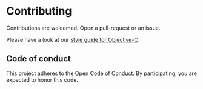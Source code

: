 # Contributing
Contributions are welcomed. Open a pull-request or an issue.

Please have a look at our [style guide for Objective-C](https://github.com/spotify/ios-style).

## Code of conduct
This project adheres to the [Open Code of Conduct][code-of-conduct]. By participating, you are expected to honor this code.

[code-of-conduct]: https://github.com/spotify/code-of-conduct/blob/master/code-of-conduct.md
